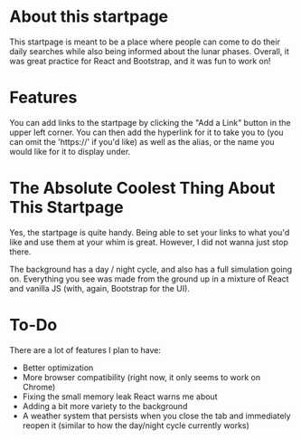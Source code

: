 # About this startpage

This startpage is meant to be a place where people can come to do their daily searches while also being informed about the lunar phases. Overall, it was great practice for React and Bootstrap, and it was fun to work on!

# Features

You can add links to the startpage by clicking the "Add a Link" button in the upper left corner. You can then add the hyperlink for it to take you to (you can omit the 'https://' if you'd like) as well as the alias, or the name you would like for it to display under.

# The Absolute Coolest Thing About This Startpage

Yes, the startpage is quite handy. Being able to set your links to what you'd like and use them at your whim is great. However, I did not wanna just stop there.

The background has a day / night cycle, and also has a full simulation going on. Everything you see was made from the ground up in a mixture of React and vanilla JS (with, again, Bootstrap for the UI).

# To-Do

There are a lot of features I plan to have:

- Better optimization
- More browser compatibility (right now, it only seems to work on Chrome)
- Fixing the small memory leak React warns me about
- Adding a bit more variety to the background
- A weather system that persists when you close the tab and immediately reopen it (similar to how the day/night cycle currently works)
